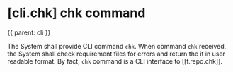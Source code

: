 # [cli.chk] chk command
{{
parent: cli
}}

The System shall provide CLI command `chk`. When command `chk` received, the System shall check requirement files for errors and return the it in user readable format. By fact, `chk` command is a CLI interface to [[f.repo.chk]].
